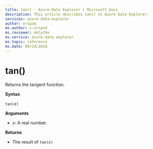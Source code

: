 ```yaml
---
title: tan() - Azure Data Explorer | Microsoft Docs
description: This article describes tan() in Azure Data Explorer.
services: azure-data-explorer
author: orspod
ms.author: v-orspod
ms.reviewer: mblythe
ms.service: azure-data-explorer
ms.topic: reference
ms.date: 09/24/2018
---
```

# tan()

Returns the tangent function.

**Syntax**

`tan(`*x*`)`

**Arguments**

* *x*: A real number.

**Returns**

* The result of `tan(x)`